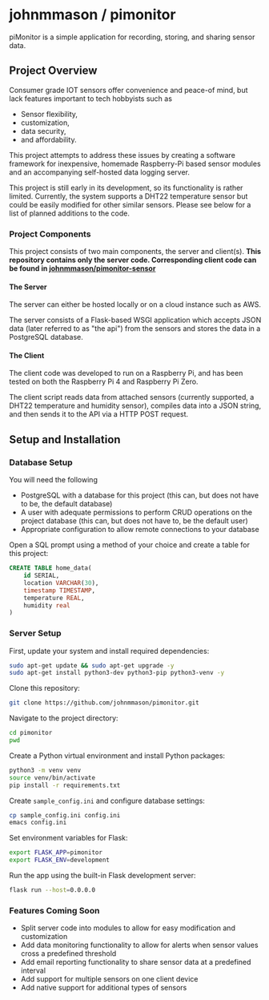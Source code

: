 # johnmmason / pimonitor
piMonitor is a simple application for recording, storing, and sharing sensor data.

## Project Overview

Consumer grade IOT sensors offer convenience and peace-of mind, but lack features important to tech hobbyists such as

* Sensor flexibility,
* customization,
* data security,
* and affordability.

This project attempts to address these issues by creating a software framework for inexpensive, homemade Raspberry-Pi based sensor modules and an accompanying self-hosted data logging server.

This project is still early in its development, so its functionality is rather limited.  Currently, the system supports a DHT22 temperature sensor but could be easily modified for other similar sensors.  Please see below for a list of planned additions to the code.

### Project Components

This project consists of two main components, the server and client(s).  **This repository contains only the server code.  Corresponding client code can be found in [johnmmason/pimonitor-sensor](https://github.com/johnmmason/pimonitor-sensor)**

#### The Server

The server can either be hosted locally or on a cloud instance such as AWS.

The server consists of a Flask-based WSGI application which accepts JSON data (later referred to as "the api") from the sensors and stores the data in a PostgreSQL database.

#### The Client

The client code was developed to run on a Raspberry Pi, and has been tested on both the Raspberry Pi 4 and Raspberry Pi Zero.

The client script reads data from attached sensors (currently supported, a DHT22 temperature and humidity sensor), compiles data into a JSON string, and then sends it to the API via a HTTP POST request.

## Setup and Installation

### Database Setup

You will need the following
* PostgreSQL with a database for this project (this can, but does not have to be, the default database)
* A user with adequate permissions to perform CRUD operations on the project database (this can, but does not have to, be the default user)
* Appropriate configuration to allow remote connections to your database

Open a SQL prompt using a method of your choice and create a table for this project:
```sql
CREATE TABLE home_data(
    id SERIAL,
    location VARCHAR(30),
    timestamp TIMESTAMP,
    temperature REAL,
    humidity real
)
```

### Server Setup

First, update your system and install required dependencies:
```bash
sudo apt-get update && sudo apt-get upgrade -y
sudo apt-get install python3-dev python3-pip python3-venv -y
```

Clone this repository:
```bash
git clone https://github.com/johnmmason/pimonitor.git
```

Navigate to the project directory:
```bash
cd pimonitor
pwd
```

Create a Python virtual environment and install Python packages:
```bash
python3 -m venv venv
source venv/bin/activate
pip install -r requirements.txt
```

Create `sample_config.ini` and configure database settings:
```bash
cp sample_config.ini config.ini
emacs config.ini
```

Set environment variables for Flask:
```bash
export FLASK_APP=pimonitor
export FLASK_ENV=development
```

Run the app using the built-in Flask development server:
```bash
flask run --host=0.0.0.0
```

### Features Coming Soon
* Split server code into modules to allow for easy modification and customization
* Add data monitoring functionality to allow for alerts when sensor values cross a predefined threshold
* Add email reporting functionality to share sensor data at a predefined interval
* Add support for multiple sensors on one client device
* Add native support for additional types of sensors
